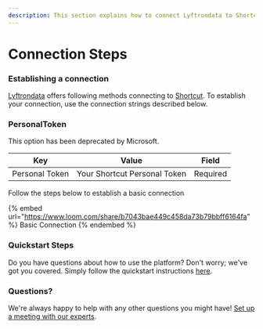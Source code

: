 ```yaml
---
description: This section explains how to connect Lyftrondata to Shortcut.
---
```


# Connection Steps

### Establishing a connection

[Lyftrondata](https://www.lyftrondata.com) offers following methods connecting to [Shortcut](https://www.lyftrondata.com/integration/business-analytics/shortcut/). To establish your connection, use the connection strings described below.

### PersonalToken

This option has been deprecated by Microsoft.

| Key            | Value                        | Field    |
| -------------- | ---------------------------- | -------- |
| Personal Token | Your Shortcut Personal Token | Required |

Follow the steps below to establish a basic connection

{% embed url="https://www.loom.com/share/b7043bae449c458da73b79bbff6164fa" %}
Basic Connection
{% endembed %}

### Quickstart Steps

Do you have questions about how to use the platform? Don't worry; we've got you covered. Simply follow the quickstart instructions [here](./).

### Questions? <a href="#questions" id="questions"></a>

We're always happy to help with any other questions you might have! [Set up a meeting with our experts](https://www.lyftrondata.com/book-a-meeting/).

